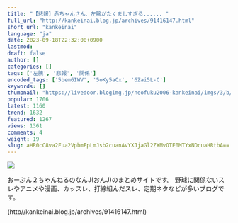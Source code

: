 ```yaml
---
title: "【悲報】赤ちゃんさん、左腕がたくましすぎる...... "
full_url: "http://kankeinai.blog.jp/archives/91416147.html"
short_url: "kankeinai"
language: "ja"
date: 2023-09-18T22:32:00+0900
lastmod: 
draft: false
author: []
categories: []
tags: ['左腕', '悲報', '関係']
encoded_tags: ['5bem6IWV', '5oKy5aCx', '6Zai5L-C']
keywords: []
thumbnail: "https://livedoor.blogimg.jp/neofuku2006-kankeinai/imgs/3/b/3b5172f6-s.jpg"
popular: 1706
latest: 1160
trend: 1632
featured: 1267
views: 1361
comments: 4
weight: 19
slug: aHR0cC8va2Fua2VpbmFpLmJsb2cuanAvYXJjaGl2ZXMvOTE0MTYxNDcuaHRtbA==
---
```


![](https://livedoor.blogimg.jp/neofuku2006-kankeinai/imgs/3/b/3b5172f6-s.jpg)

<div> <p id='blog-description'>おーぷん２ちゃんねるのなんJ(おんJ)のまとめサイトです。 野球に関係ないスレやアニメや漫画、カッスレ、打線組んだスレ、定期ネタなどが多いブログです。</p> </div>

(http//kankeinai.blog.jp/archives/91416147.html)
